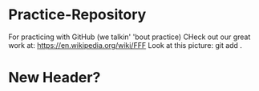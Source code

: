 # Practice-Repository
For practicing with GitHub (we talkin' 'bout practice)
CHeck out our great work at:  https://en.wikipedia.org/wiki/FFF
Look at this picture:   git add .

# New Header?
